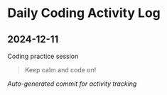 # Daily Coding Activity Log

## 2024-12-11

Coding practice session

> Keep calm and code on!

*Auto-generated commit for activity tracking*
